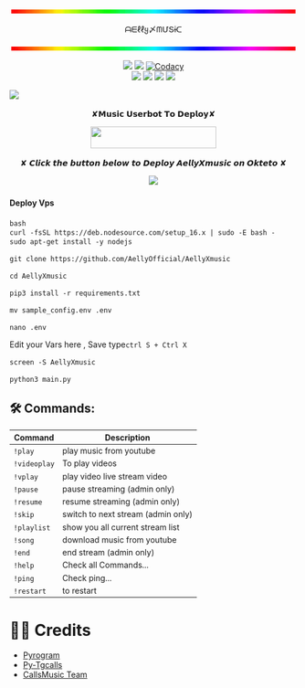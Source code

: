 <p align="center">
<a href="https://github.com/AellyOfficial"><img src="https://github.com/AellyOfficial/AellyXmusic/blob/main/resource/rgb.gif" border="0" alt="animasi-bergerak-bintang-0157" /></a>
   <p align="center">
ᗩᗴℓℓყ〆ᗰՄՏɨᑕ                     

<p align="center">
<a href="https://github.com/AellyOfficial"><img src="https://github.com/AellyOfficial/AellyXmusic/blob/main/resource/rgb.gif" border="0" alt="animasi-bergerak-bintang-0157" /></a>
</p>
<p align="center">
    <a href="https://www.python.org/" alt="made-with-python"> <img src="https://img.shields.io/badge/Made%20with-Python-black.svg?style=flat-square&logo=python&logoColor=blue&color=Blue" /></a>
    <a href="https://github.com/AellyOfficial/AellyXmusic/graphs/commit-activity" alt="Maintenance"> <img src="https://img.shields.io/badge/Maintained%3F-yes-Blue.svg?style=flat-square" /></a>
    <a href="https://app.codacy.com/gh/AellyOfficial/AellyXmusic/dashboard"> <img src="https://img.shields.io/codacy/grade/a723cb464d5a4d25be3152b5d71de82d?color=Blue&logo=codacy&style=flat-square" alt="Codacy" /></a><br>
    <a href="https://github.com/AellyOfficial/AellyXmusic"> <img src="https://img.shields.io/github/repo-size/AellyOfficial/AellyXmusic?color=Blue&logo=github&logoColor=Blue&style=flat-square" /></a>
    <a href="https://github.com/AellyOfficial/MusicUsetbot/issues"> <img src="https://img.shields.io/github/issues/AellyOfficial/AellyXmusic?color=Blue&logo=github&logoColor=blue&style=flat-square" /></a>
    <a href="https://github.com/AellyOfficial/AellyXmusic/network/members"> <img src="https://img.shields.io/github/forks/AellyOfficial/AellyXmusic?color=Blue&logo=github&logoColor=Blue&style=flat-square" /></a>  
    <a href="https://github.com/AellyOfficial/AellyXmusic/network/members"> <img src="https://img.shields.io/github/stars/AellyOfficial/AellyXmusic?color=Blue&logo=github&logoColor=Blue&style=flat-square" /></a>  
</p>





   
<img src="https://te.legra.ph/file/36966ac63350da3bbdecb.jpg">


<p align="center">  ✘𝗠𝘂𝘀𝗶𝗰 𝗨𝘀𝗲𝗿𝗯𝗼𝘁 𝗧𝗼 𝗗𝗲𝗽𝗹𝗼𝘆✘

<p align="center"><a href="https://heroku.com/deploy?template=https://github.com/AellyOfficial/AellyXmusic"> <img src="https://img.shields.io/badge/Deploy%20To%20Heroku-Green?style=for-the-badge&logo=heroku" width="220" height="38.45"/></a></p>

<p align="center"> ✘ 𝘾𝙡𝙞𝙘𝙠 𝙩𝙝𝙚 𝙗𝙪𝙩𝙩𝙤𝙣 𝙗𝙚𝙡𝙤𝙬 𝙩𝙤 𝘿𝙚𝙥𝙡𝙤𝙮 𝘼𝙚𝙡𝙡𝙮𝙓𝙢𝙪𝙨𝙞𝙘 𝙤𝙣 𝙊𝙠𝙩𝙚𝙩𝙤 ✘
<p align="center"> <a href="https://cloud.okteto.com/deploy?repository=https://github.com/AellyOfficial/AellyXmusic"><img src="https://img.shields.io/badge/Deploy%20To%20Okteto-informational?style=for-the-badge&logo=Okteto" width="220""/></a>


<h4>Deploy Vps</h4>

```
bash
curl -fsSL https://deb.nodesource.com/setup_16.x | sudo -E bash -
sudo apt-get install -y nodejs
```

```
git clone https://github.com/AellyOfficial/AellyXmusic
```
```
cd AellyXmusic
```
```
pip3 install -r requirements.txt
```
```
mv sample_config.env .env
```
```
nano .env
```
 Edit your Vars here , Save type```ctrl S + Ctrl X```
```
screen -S AellyXmusic
```
```
python3 main.py
```

## 🛠 Commands:
| Command | Description |
| ------ | ------ |
| `!play` | play music from youtube |
| `!videoplay` | To play videos  |
| `!vplay` | play video live stream video |
| `!pause` | pause streaming (admin only) |
| `!resume` | resume streaming (admin only)|
| `!skip` | switch to next stream (admin only) |
| `!playlist` | show you all current stream list|
| `!song` | download music from youtube |
| `!end` |end stream (admin only)  |
| `!help` | Check all Commands... |
| `!ping` | Check ping... |
| `!restart` | to restart |

# 👨‍💻 Credits
- [Pyrogram](https://github.com/pyrogram/pyrogram)
- [Py-Tgcalls](https://github.com/pytgcalls/pytgcalls)
- [CallsMusic Team](https://github.com/Callsmusic)
